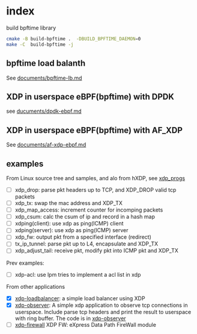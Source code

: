# index

build bpftime library

```sh
cmake -B build-bpftime .  -DBUILD_BPFTIME_DAEMON=0
make -C  build-bpftime -j
```

## bpftime load balanth

See [documents/bpftime-lb.md](documents/bpftime-lb.md)

## XDP in userspace eBPF(bpftime) with DPDK

see [ducuments/dpdk-ebpf.md](documents/dpdk-ebpf.md)

## XDP in userspace eBPF(bpftime) with AF_XDP

See [documents/af-xdp-ebpf.md](documents/af-xdp-ebpf.md)

## examples

From Linux source tree and samples, and alo from hXDP, see [xdp_progs](xdp_progs)

- [ ] xdp_drop: parse pkt headers up to TCP, and XDP_DROP valid tcp packets
- [ ] xdp_tx: swap the mac address and XDP_TX
- [ ] xdp_map_access: increment counter for incomping packets
- [ ] xdp_csum: calc the csum of ip and record in a hash map
- [ ] xdping(client): use xdp as ping(ICMP) client
- [ ] xdping(server): use xdp as ping(ICMP) server
- [ ] xdp_fw: output pkt from a specified interface (redirect)
- [ ] tx_ip_tunnel: parse pkt up to L4, encapsulate and XDP_TX
- [ ] xdp_adjust_tail: receive pkt, modify pkt into ICMP pkt and XDP_TX

Prev examples:

- [ ] xdp-acl: use lpm tries to implement a acl list in xdp

From other applications

- [X] [xdp-loadbalancer](xdp-ebpf-new): a simple load balancer using XDP
- [X] [xdp-observer](https://github.com/hamidrezakhosroabadi/xdp-observer): A simple xdp application to observe tcp connections in userspace. Include parse tcp headers and print the result to userspace with ring buffer. The code is in [xdp-observer](xdp-observer)
- [ ] [xdp-firewall](https://github.com/acassen/xdp-fw) XDP FW: eXpress Data Path FireWall module
